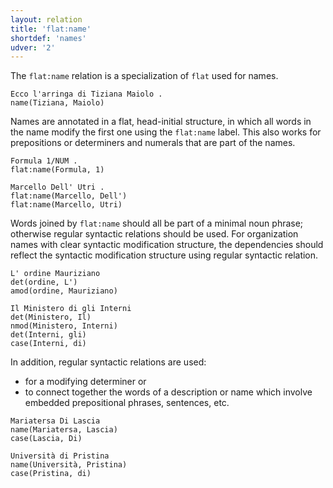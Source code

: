 ```yaml
---
layout: relation
title: 'flat:name'
shortdef: 'names'
udver: '2'
---
```


The `flat:name` relation is a specialization of `flat` used for names.

~~~ sdparse
Ecco l'arringa di Tiziana Maiolo . 
name(Tiziana, Maiolo)
~~~

Names are annotated in a flat, head-initial structure, in which all words in the name modify the first one using the <code>flat:name</code> label. This also works for prepositions or determiners and numerals that are part of the names.

~~~ sdparse
Formula 1/NUM . 
flat:name(Formula, 1)
~~~
~~~ sdparse
Marcello Dell' Utri . 
flat:name(Marcello, Dell')
flat:name(Marcello, Utri)
~~~

Words joined by <code>flat:name</code> should all be part of a minimal noun phrase; otherwise regular syntactic relations should be used. For organization names with clear syntactic modification structure, the dependencies should reflect the syntactic modification structure using regular syntactic relation. 

~~~ sdparse
L' ordine Mauriziano
det(ordine, L')
amod(ordine, Mauriziano)
~~~
~~~ sdparse
Il Ministero di gli Interni 
det(Ministero, Il)
nmod(Ministero, Interni)
det(Interni, gli)
case(Interni, di)
~~~

In addition, regular syntactic relations are used: 

* for a modifying determiner or 
* to connect together the words of a description or name which involve embedded prepositional phrases, sentences, etc.

~~~ sdparse
Mariatersa Di Lascia
name(Mariatersa, Lascia)
case(Lascia, Di)
~~~
~~~ sdparse
Università di Pristina 
name(Università, Pristina)
case(Pristina, di)
~~~


<!-- Interlanguage links updated Út zář 29 20:23:32 CEST 2020 -->
